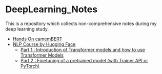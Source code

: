 # DeepLearning_Notes

This is a repository which collects non-comprehensive notes during my deep learning study.

- [Hands On camemBERT](HandsOn_camemBERT_ok.ipynb)
- [NLP Course by Hugging Face](https://huggingface.co/learn/nlp-course/en/chapter0/1?fw=pt)
	- [Part 1 : Introduction of Transformer models and how to use Transformer Models](Hugging_Face_NLP_Course_1.ipynb)
	- [Part 2 : Finetuning of a pretrained model (with Trainer API or PyTorch)](Hugging_Face_NLP_Course_2.ipynb)